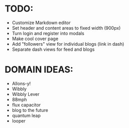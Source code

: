 # TODO:
* Customize Markdown editor
* Set header and content areas to fixed width (900px)
* Turn login and register into modals
* Make cool cover page
* Add "followers" view for individual blogs (link in dash)
* Separate dash views for feed and blogs

# DOMAIN IDEAS:
* Allons-y!
* Wibbly
* Wibbly Lever
* 88mph
* flux capacitor
* blog to the future
* quantum leap
* looper